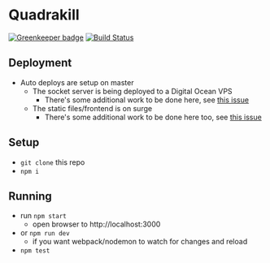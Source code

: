 # Quadrakill

[![Greenkeeper badge](https://badges.greenkeeper.io/scott-ad-riley/quadrakill.svg)](https://greenkeeper.io/)
[![Build Status](https://travis-ci.org/scott-ad-riley/quadrakill.svg?branch=master)](https://travis-ci.org/scott-ad-riley/quadrakill)

## Deployment

* Auto deploys are setup on master
  * The socket server is being deployed to a Digital Ocean VPS
    * There's some additional work to be done here, see [this issue](https://github.com/scott-ad-riley/quadrakill/issues/4)
  * The static files/frontend is on surge
    * There's some additional work to be done here too, see [this issue](https://github.com/scott-ad-riley/quadrakill/issues/3)

## Setup

* `git clone` this repo
* `npm i`

## Running

* run `npm start`
  * open browser to http://localhost:3000
* or `npm run dev`
  * if you want webpack/nodemon to watch for changes and reload
* `npm test`
